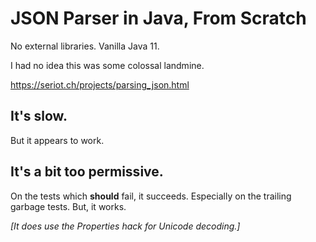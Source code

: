 # JSON Parser in Java, From Scratch

No external libraries.  Vanilla Java 11.

I had no idea this was some colossal landmine.

https://seriot.ch/projects/parsing_json.html

## It's slow.

But it appears to work.

## It's a bit too permissive.

On the tests which **should** fail, it succeeds.  Especially on the trailing garbage tests.  But, it works.


*[It does use the Properties hack for Unicode decoding.]*

